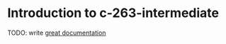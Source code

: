 # Introduction to c-263-intermediate

TODO: write [great documentation](http://jacobian.org/writing/what-to-write/)
